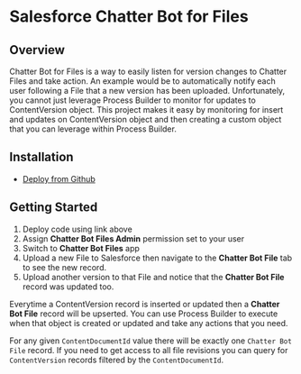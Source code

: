 Salesforce Chatter Bot for Files
================================

Overview
--------
Chatter Bot for Files is a way to easily listen for version changes to Chatter Files and take action. An example would be to automatically notify each user following a File that a new version has been uploaded. Unfortunately, you cannot just leverage Process Builder to monitor for updates to ContentVersion object. This project makes it easy by monitoring for insert and updates on ContentVersion object and then creating a custom object that you can leverage within Process Builder.

Installation
----------------------

* [Deploy from Github](https://githubsfdeploy.herokuapp.com)

Getting Started
----------------------

1. Deploy code using link above
2. Assign **Chatter Bot Files Admin** permission set to your user
3. Switch to **Chatter Bot Files** app
4. Upload a new File to Salesforce then navigate to the **Chatter Bot File** tab to see the new record.
5. Upload another version to that File and notice that the **Chatter Bot File** record was updated too.

Everytime a ContentVersion record is inserted or updated then a **Chatter Bot File** record will be upserted. You can use Process Builder to execute when that object is created or updated and take any actions that you need.

For any given `ContentDocumentId` value there will be exactly one `Chatter Bot File` record. If you need to get access to all file revisions you can query for `ContentVersion` records filtered by the `ContentDocumentId`.